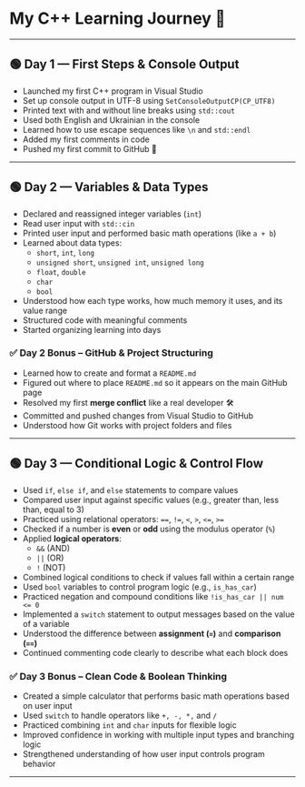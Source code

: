 ﻿# My C++ Learning Journey 🚀

---

## 🟢 Day 1 — First Steps & Console Output
- Launched my first C++ program in Visual Studio
- Set up console output in UTF-8 using `SetConsoleOutputCP(CP_UTF8)`
- Printed text with and without line breaks using `std::cout`
- Used both English and Ukrainian in the console
- Learned how to use escape sequences like `\n` and `std::endl`
- Added my first comments in code
- Pushed my first commit to GitHub 🎉

---

## 🟢 Day 2 — Variables & Data Types
- Declared and reassigned integer variables (`int`)
- Read user input with `std::cin`
- Printed user input and performed basic math operations (like `a + b`)
- Learned about data types:
  - `short`, `int`, `long`
  - `unsigned short`, `unsigned int`, `unsigned long`
  - `float`, `double`
  - `char`
  - `bool`
- Understood how each type works, how much memory it uses, and its value range
- Structured code with meaningful comments
- Started organizing learning into days

### ✅ Day 2 Bonus – GitHub & Project Structuring
- Learned how to create and format a `README.md`
- Figured out where to place `README.md` so it appears on the main GitHub page
- Resolved my first **merge conflict** like a real developer 🛠️
- Committed and pushed changes from Visual Studio to GitHub
- Understood how Git works with project folders and files

---

## 🟢 Day 3 — Conditional Logic & Control Flow
- Used `if`, `else if`, and `else` statements to compare values
- Compared user input against specific values (e.g., greater than, less than, equal to 3)
- Practiced using relational operators: `==`, `!=`, `<`, `>`, `<=`, `>=`
- Checked if a number is **even** or **odd** using the modulus operator (`%`)
- Applied **logical operators**:
  - `&&` (AND)
  - `||` (OR)
  - `!` (NOT)
- Combined logical conditions to check if values fall within a certain range
- Used `bool` variables to control program logic (e.g., `is_has_car`)
- Practiced negation and compound conditions like `!is_has_car || num <= 0`
- Implemented a `switch` statement to output messages based on the value of a variable
- Understood the difference between **assignment (`=`)** and **comparison (`==`)**
- Continued commenting code clearly to describe what each block does

### ✅ Day 3 Bonus – Clean Code & Boolean Thinking
- Created a simple calculator that performs basic math operations based on user input
- Used `switch` to handle operators like `+, -, *,` and `/`
- Practiced combining `int` and `char` inputs for flexible logic
- Improved confidence in working with multiple input types and branching logic
- Strengthened understanding of how user input controls program behavior

---
